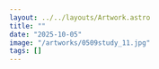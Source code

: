 ```yaml
---
layout: ../../layouts/Artwork.astro
title: ""
date: "2025-10-05"
image: "/artworks/0509study_11.jpg"
tags: []
---
```



